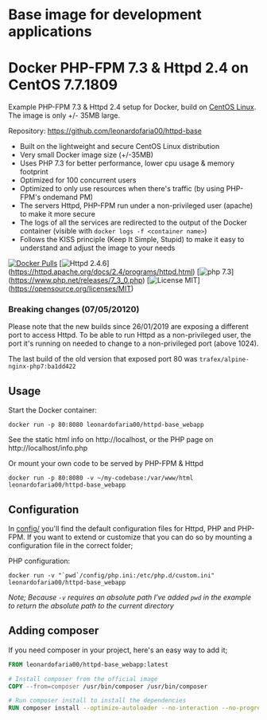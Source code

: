 # Base image for development applications
# Docker PHP-FPM 7.3 & Httpd 2.4 on CentOS 7.7.1809
Example PHP-FPM 7.3 & Httpd 2.4 setup for Docker, build on [CentOS Linux](https://www.centos.org/).
The image is only +/- 35MB large.

Repository: https://github.com/leonardofaria00/httpd-base


* Built on the lightweight and secure CentOS Linux distribution
* Very small Docker image size (+/-35MB)
* Uses PHP 7.3 for better performance, lower cpu usage & memory footprint
* Optimized for 100 concurrent users
* Optimized to only use resources when there's traffic (by using PHP-FPM's ondemand PM)
* The servers Httpd, PHP-FPM run under a non-privileged user (apache) to make it more secure
* The logs of all the services are redirected to the output of the Docker container (visible with `docker logs -f <container name>`)
* Follows the KISS principle (Keep It Simple, Stupid) to make it easy to understand and adjust the image to your needs


[![Docker Pulls](https://img.shields.io/docker/pulls/trafex/alpine-nginx-php7.svg)](https://hub.docker.com/repository/docker/leonardofaria00/httpd-base_webapp/)
[![Httpd 2.4.6](https://img.shields.io/badge/nginx-1.16-brightgreen.svg)]
(https://httpd.apache.org/docs/2.4/programs/httpd.html)
[![php 7.3](https://img.shields.io/badge/php-7.3-brightgreen.svg)]
(https://www.php.net/releases/7_3_0.php)
[![License MIT](https://img.shields.io/badge/license-MIT-blue.svg)]
(https://opensource.org/licenses/MIT)

### Breaking changes (07/05/20120)

Please note that the new builds since 26/01/2019 are exposing a different port to access Httpd.
To be able to run Httpd as a non-privileged user, the port it's running on needed
to change to a non-privileged port (above 1024).

The last build of the old version that exposed port 80 was `trafex/alpine-nginx-php7:ba1dd422`

## Usage

Start the Docker container:

    docker run -p 80:8080 leonardofaria00/httpd-base_webapp

See the static html info on http://localhost, or the PHP page on http://localhost/info.php

Or mount your own code to be served by PHP-FPM & Httpd

    docker run -p 80:8080 -v ~/my-codebase:/var/www/html leonardofaria00/httpd-base_webapp

## Configuration
In [config/](config/) you'll find the default configuration files for Httpd, PHP and PHP-FPM.
If you want to extend or customize that you can do so by mounting a configuration file in the correct folder;

PHP configuration:

    docker run -v "`pwd`/config/php.ini:/etc/php.d/custom.ini" leonardofaria00/httpd-base_webapp

_Note; Because `-v` requires an absolute path I've added `pwd` in the example to return the absolute path to the current directory_ 


## Adding composer

If you need composer in your project, here's an easy way to add it;

```dockerfile
FROM leonardofaria00/httpd-base_webapp:latest

# Install composer from the official image
COPY --from=composer /usr/bin/composer /usr/bin/composer

# Run composer install to install the dependencies
RUN composer install --optimize-autoloader --no-interaction --no-progress
```
